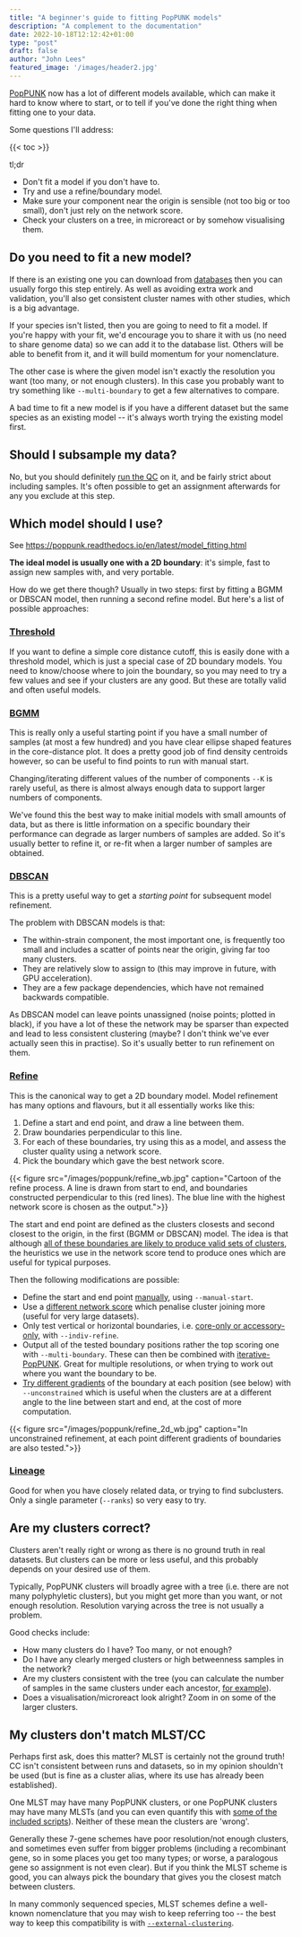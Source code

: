 ```yaml
---
title: "A beginner's guide to fitting PopPUNK models"
description: "A complement to the documentation"
date: 2022-10-18T12:12:42+01:00
type: "post"
draft: false
author: "John Lees"
featured_image: '/images/header2.jpg'
---
```


[PopPUNK](https://www.poppunk.net/) now has a lot of different models available,
which can make it hard to know where to start, or to tell if you've done the right
thing when fitting one to your data.

Some questions I'll address:

{{< toc >}}

tl;dr
- Don't fit a model if you don't have to.
- Try and use a refine/boundary model.
- Make sure your component near the origin is sensible (not too big or too small), don't just rely on the network score.
- Check your clusters on a tree, in microreact or by somehow visualising them.

## Do you need to fit a new model?

If there is an existing one you can download
from [databases](https://www.poppunk.net/databases) then you can usually forgo this
step entirely. As well as avoiding extra work and validation, you'll also get consistent
cluster names with other studies, which is a big advantage.

If your species isn't listed, then you are going to need to fit a model. If you're happy
with your fit, we'd encourage you to share it with us (no need to share genome data) so we
can add it to the database list. Others will be able to benefit from it, and it will
build momentum for your nomenclature.

The other case is where the given model isn't exactly the resolution you want (too many,
or not enough clusters). In this case you probably want to try something like
`--multi-boundary` to get a few alternatives to compare.

A bad time to fit a new model is if you have a different dataset but the same species
as an existing model -- it's always worth trying the existing model first.

## Should I subsample my data?

No, but you should definitely [run the QC](https://poppunk.readthedocs.io/en/latest/qc.html) on it,
and be fairly strict about including samples. It's often possible to get an assignment afterwards for any you
exclude at this step.

## Which model should I use?

See https://poppunk.readthedocs.io/en/latest/model_fitting.html

**The ideal model is usually one with a 2D boundary**: it's simple, fast to assign new samples with,
and very portable.

How do we get there though? Usually in two steps: first by fitting a BGMM or DBSCAN model, then
running a second refine model. But here's a list of possible approaches:

### [Threshold](https://poppunk.readthedocs.io/en/latest/model_fitting.html#threshold)

If you want to define a simple core distance cutoff, this is easily done with a threshold model,
which is just a special case of 2D boundary models. You need to know/choose where to join the boundary,
so you may need to try a few values and see if your clusters are any good. But these are totally valid
and often useful models.

### [BGMM](https://poppunk.readthedocs.io/en/latest/model_fitting.html#bgmm)

This is really only a useful starting point if you have a small number of samples (at most a few
hundred) and you have clear ellipse shaped features in the core-distance plot. It does a pretty good job
of find density centroids however, so can be useful to find points to run with manual start.

Changing/iterating different values of the number of components `--K` is rarely useful, as there is almost always enough
data to support larger numbers of components.

We've found this the best way to make initial models with small amounts of data, but as there is little
information on a specific boundary their performance can degrade as larger numbers of samples are added. So
it's usually better to refine it, or re-fit when a larger number of samples are obtained.

### [DBSCAN](https://poppunk.readthedocs.io/en/latest/model_fitting.html#dbscan)

This is a pretty useful way to get a *starting point* for subsequent model refinement.

The problem with DBSCAN models is that:
- The within-strain component, the most important one, is frequently too small and includes
a scatter of points near the origin, giving far too many clusters.
- They are relatively slow to assign to (this may improve in future, with GPU acceleration).
- They are a few package dependencies, which have not remained backwards compatible.

As DBSCAN model can leave points unassigned (noise points; plotted in black), if you have a lot of these the network may be sparser than expected and lead to less consistent clustering (maybe? I don't think we've ever actually seen this in practise). So it's usually better to run refinement on them.

### [Refine](https://poppunk.readthedocs.io/en/latest/model_fitting.html#refine)

This is the canonical way to get a 2D boundary model. Model refinement has many options
and flavours, but it all essentially works like this:

1. Define a start and end point, and draw a line between them.
2. Draw boundaries perpendicular to this line.
3. For each of these boundaries, try using this as a model, and assess the cluster quality using a network score.
4. Pick the boundary which gave the best network score.

{{< figure src="/images/poppunk/refine_wb.jpg" caption="Cartoon of the refine process. A line is drawn from start to end, and boundaries constructed perpendicular to this (red lines). The blue line with the highest network score is chosen as the output.">}}

The start and end point are defined as the clusters closests and second closest to the origin,
in the first (BGMM or DBSCAN) model. The idea is that although [all of these boundaries are likely to
produce valid sets of clusters](https://doi.org/10.1101/2022.10.08.511450), the heuristics we use in the network score tend to produce ones
which are useful for typical purposes.

Then the following modifications are possible:
- Define the start and end point [manually](https://poppunk.readthedocs.io/en/latest/model_fitting.html#using-fit-refinement-when-mixture-model-totally-fails), using `--manual-start`.
- Use a [different network score](https://poppunk.readthedocs.io/en/latest/model_fitting.html#alternative-network-scores) which penalise cluster joining more (useful for very large datasets).
- Only test vertical or horizontal boundaries, i.e. [core-only or accessory-only](https://poppunk.readthedocs.io/en/latest/model_fitting.html#using-core-accessory-only), with `--indiv-refine`.
- Output all of the tested boundary positions rather the top scoring one with `--multi-boundary`. These
can then be combined with [iterative-PopPUNK](https://poppunk.readthedocs.io/en/latest/scripts.html#iterative-poppunk).
Great for multiple resolutions, or when trying to work out where you want the boundary to be.
- [Try different gradients](https://poppunk.readthedocs.io/en/latest/model_fitting.html#unconstrained-two-dimensional-optimisation) of the boundary at each position (see below) with `--unconstrained` which is useful when the clusters are at a different angle to the line between start and end, at the cost of more computation.

{{< figure src="/images/poppunk/refine_2d_wb.jpg" caption="In unconstrained refinement, at each point different gradients of boundaries are also tested.">}}

### [Lineage](https://poppunk.readthedocs.io/en/latest/model_fitting.html#lineage)

Good for when you have closely related data, or trying to find subclusters. Only a single
parameter (`--ranks`) so very easy to try.

## Are my clusters correct?

Clusters aren't really right or wrong as there is no ground truth in real datasets.
But clusters can be more or less useful, and this probably depends on your desired use of them.

Typically, PopPUNK clusters will broadly agree with a tree (i.e. there are not many polyphyletic clusters),
but you might get more than you want, or not enough resolution. Resolution varying across the tree
is not usually a problem.

Good checks include:
- How many clusters do I have? Too many, or not enough?
- Do I have any clearly merged clusters or high betweenness samples in the network?
- Are my clusters consistent with the tree (you can calculate the number of samples in the same
clusters under each ancestor, [for example](https://wellcomeopenresearch.org/articles/3-33)).
- Does a visualisation/microreact look alright? Zoom in on some of the larger clusters.

## My clusters don't match MLST/CC

Perhaps first ask, does this matter? MLST is certainly not the ground truth!
CC isn't consistent between runs and datasets, so in my opinion shouldn't be used (but
is fine as a cluster alias, where its use has already been established).

One MLST may have many PopPUNK clusters, or one PopPUNK clusters may have many MLSTs (and you can
even quantify this with [some of the included scripts](https://poppunk.readthedocs.io/en/latest/scripts.html#calculating-rand-indices)). Neither of these mean the clusters are 'wrong'.

Generally these 7-gene schemes have poor resolution/not enough clusters, and sometimes even suffer
from bigger problems (including a recombinant gene, so in some places you get too
many types; or worse, a paralogous gene so assignment is not even clear). But if you
think the MLST scheme is good, you can always pick the boundary that gives you the closest match
between clusters.

In many commonly sequenced species, MLST schemes define a well-known nomenclature that you may wish
to keep referring too -- the best way to keep this compatibility is with
[`--external-clustering`](https://poppunk.readthedocs.io/en/latest/query_assignment.html#adding-external-cluster-labels-mlst-cc-etc).


